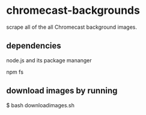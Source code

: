 # chromecast-backgrounds

scrape all of the all Chromecast background images.

## dependencies

node.js and its package mananger

npm fs

## download images by running

$ bash downloadimages.sh
